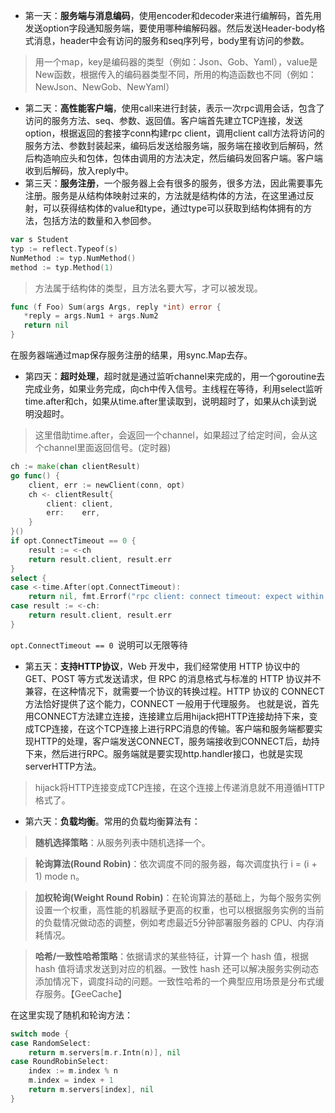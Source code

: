 - 第一天：**服务端与消息编码**，使用encoder和decoder来进行编解码，首先用发送option字段通知服务端，要使用哪种编解码器。然后发送Header-body格式消息，header中会有访问的服务和seq序列号，body里有访问的参数。
> 用一个map，key是编码器的类型（例如：Json、Gob、Yaml），value是New函数，根据传入的编码器类型不同，所用的构造函数也不同（例如：NewJson、NewGob、NewYaml）
- 第二天：**高性能客户端**，使用call来进行封装，表示一次rpc调用会话，包含了访问的服务方法、seq、参数、返回值。客户端首先建立TCP连接，发送option，根据返回的套接字conn构建rpc client，调用client call方法将访问的服务方法、参数封装起来，编码后发送给服务端，服务端在接收到后解码，然后构造响应头和包体，包体由调用的方法决定，然后编码发回客户端。客户端收到后解码，放入reply中。
- 第三天：**服务注册**，一个服务器上会有很多的服务，很多方法，因此需要事先注册。服务是从结构体映射过来的，方法就是结构体的方法，在这里通过反射，可以获得结构体的value和type，通过type可以获取到结构体拥有的方法，包括方法的数量和入参回参。 
```go
var s Student
typ := reflect.Typeof(s)
NumMethod := typ.NumMethod()
method := typ.Method(1)
```
> 方法属于结构体的类型，且方法名要大写，才可以被发现。
 ```go
func (f Foo) Sum(args Args, reply *int) error {
	*reply = args.Num1 + args.Num2
	return nil
}
```
在服务器端通过map保存服务注册的结果，用sync.Map去存。

- 第四天：**超时处理**，超时就是通过监听channel来完成的，用一个goroutine去完成业务，如果业务完成，向ch中传入信号。主线程在等待，利用select监听time.after和ch，如果从time.after里读取到，说明超时了，如果从ch读到说明没超时。
> 这里借助time.after，会返回一个channel，如果超过了给定时间，会从这个channel里面返回信号。(定时器)
```go
ch := make(chan clientResult)
go func() {
	client, err := newClient(conn, opt)
	ch <- clientResult{
		client: client,
		err:    err,
	}
}()
if opt.ConnectTimeout == 0 {
    result := <-ch
    return result.client, result.err
}
select {
case <-time.After(opt.ConnectTimeout):
	return nil, fmt.Errorf("rpc client: connect timeout: expect within %s", opt.ConnectTimeout)
case result := <-ch:
	return result.client, result.err
}
```
`opt.ConnectTimeout == 0 `说明可以无限等待
- 第五天：**支持HTTP协议**，Web 开发中，我们经常使用 HTTP 协议中的 GET、POST 等方式发送请求，但 RPC 的消息格式与标准的 HTTP 协议并不兼容，在这种情况下，就需要一个协议的转换过程。HTTP 协议的 CONNECT 方法恰好提供了这个能力，CONNECT 一般用于代理服务。
也就是说，首先用CONNECT方法建立连接，连接建立后用hijack把HTTP连接劫持下来，变成TCP连接，在这个TCP连接上进行RPC消息的传输。客户端和服务端都要实现HTTP的处理，客户端发送CONNECT，服务端接收到CONNECT后，劫持下来，然后进行RPC。服务端就是要实现http.handler接口，也就是实现serverHTTP方法。
> hijack将HTTP连接变成TCP连接，在这个连接上传递消息就不用遵循HTTP格式了。

- 第六天：**负载均衡**。常用的负载均衡算法有：
> **随机选择策略**：从服务列表中随机选择一个。

> **轮询算法(Round Robin)**：依次调度不同的服务器，每次调度执行 i = (i + 1) mode n。
 
> **加权轮询(Weight Round Robin)**：在轮询算法的基础上，为每个服务实例设置一个权重，高性能的机器赋予更高的权重，也可以根据服务实例的当前的负载情况做动态的调整，例如考虑最近5分钟部署服务器的 CPU、内存消耗情况。

> **哈希/一致性哈希策略**：依据请求的某些特征，计算一个 hash 值，根据 hash 值将请求发送到对应的机器。一致性 hash 还可以解决服务实例动态添加情况下，调度抖动的问题。一致性哈希的一个典型应用场景是分布式缓存服务。【GeeCache】

在这里实现了随机和轮询方法：
```go
switch mode {
case RandomSelect:
    return m.servers[m.r.Intn(n)], nil
case RoundRobinSelect:
    index := m.index % n
    m.index = index + 1
    return m.servers[index], nil
}
```